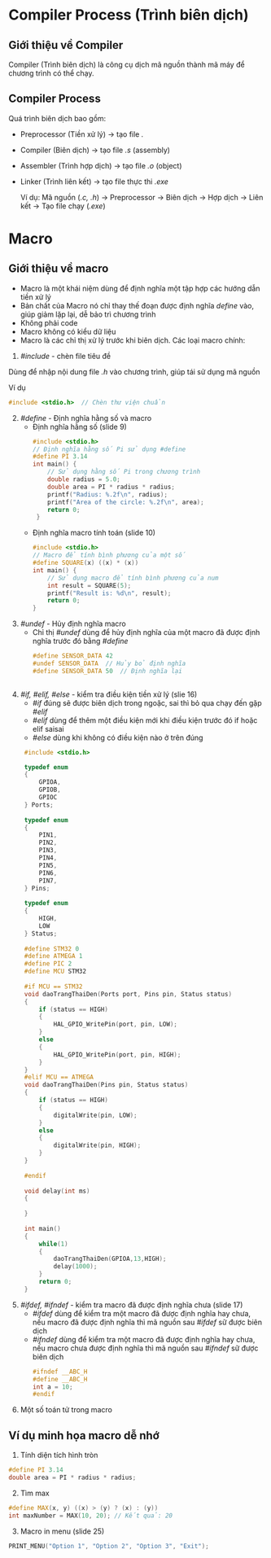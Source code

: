 # Compiler Process (Trình biên dịch)
 ## Giới thiệu về Compiler 
Compiler (Trình biên dịch) là công cụ dịch mã nguồn thành mã máy để chương trình có thể chạy. 

 ## Compiler Process
Quá trình biên dịch bao gồm: 
* Preprocessor (Tiền xử lý) -> tạo file *.*
* Compiler (Biên dịch) -> tạo file *.s* (assembly)
* Assembler (Trình hợp dịch) -> tạo file *.o* (object)
* Linker (Trình liên kết) -> tạo file thực thi *.exe*

  Ví dụ:
  Mã nguồn (*.c, .h*) -> Preprocessor -> Biên dịch -> Hợp dịch -> Liên kết -> Tạo file chạy (*.exe*)

# Macro
 ## Giới thiệu về macro
- Macro là một khái niệm dùng để định nghĩa một tập hợp các hướng dẫn tiền xử lý
- Bản chất của Macro nó chỉ thay thế đoạn được định nghĩa *define* vào, giúp giảm lặp lại, dễ bảo trì chương trình
- Không phải code
- Macro không có kiểu dữ liệu
- Macro là các chỉ thị xử lý trước khi biên dịch. Các loại macro chính:

1. *#include* - chèn file tiêu đề
   
  Dùng để nhập nội dung file *.h* vào chương trình, giúp tái sử dụng mã nguồn

  Ví dụ
```cpp
#include <stdio.h>  // Chèn thư viện chuẩn
```
  2. *#define* - Định nghĩa hằng số và macro
     * Định nghĩa hằng số (slide 9)
       ```cpp
       #include <stdio.h>
       // Định nghĩa hằng số Pi sử dụng #define
       #define PI 3.14
       int main() {
           // Sử dụng hằng số Pi trong chương trình
           double radius = 5.0;
           double area = PI * radius * radius;
           printf("Radius: %.2f\n", radius);
           printf("Area of the circle: %.2f\n", area);
           return 0;
        }
     * Định nghĩa macro tính toán (slide 10)
       ```cpp
       #include <stdio.h>
       // Macro để tính bình phương của một số
       #define SQUARE(x) ((x) * (x))    
       int main() {
           // Sử dụng macro để tính bình phương của num
           int result = SQUARE(5);
           printf("Result is: %d\n", result);
           return 0;
       }

  3. *#undef* - Hủy định nghĩa macro
     * Chỉ thị *#undef* dùng để hủy định nghĩa của một macro đã được định nghĩa trước đó bằng *#define*
       ```cpp
       #define SENSOR_DATA 42
       #undef SENSOR_DATA  // Hủy bỏ định nghĩa
       #define SENSOR_DATA 50  // Định nghĩa lại
         
  4. *#if, #elif, #else* - kiểm tra điều kiện tiền xử lý (slie 16)
     * *#if* đúng sẽ được biên dịch trong ngoặc, sai thì bỏ qua chạy đến gặp *#elif*
     * *#elif* dùng để thêm một điều kiện mới khi điều kiện trước đó if hoặc elif saisai
     * *#else* dùng khi không có điều kiện nào ở trên đúng
      ```cpp
       #include <stdio.h>
      
       typedef enum
       {
           GPIOA,
           GPIOB,
           GPIOC
       } Ports;
       
       typedef enum
       {
           PIN1,
           PIN2,
           PIN3,
           PIN4,
           PIN5,
           PIN6,
           PIN7,
       } Pins;
       
       typedef enum
       {
           HIGH,
           LOW
       } Status;
       
       #define STM32 0
       #define ATMEGA 1
       #define PIC 2      
       #define MCU STM32
       
       #if MCU == STM32
       void daoTrangThaiDen(Ports port, Pins pin, Status status)
       {
           if (status == HIGH)
           {
               HAL_GPIO_WritePin(port, pin, LOW);
           }
           else
           {
               HAL_GPIO_WritePin(port, pin, HIGH);
           }  
       }
       #elif MCU == ATMEGA
       void daoTrangThaiDen(Pins pin, Status status)
       {
           if (status == HIGH)
           {
               digitalWrite(pin, LOW);
           }
           else
           {
               digitalWrite(pin, HIGH);
           }  
       }
       
       #endif
       
       void delay(int ms)
       {
       
       }
            
       int main()
       {
           while(1)
           {
               daoTrangThaiDen(GPIOA,13,HIGH);
               delay(1000);
           }     
           return 0;
       }

  5. *#ifdef, #ifndef* - kiểm tra macro đã được định nghĩa chưa (slide 17)
     * *#ifdef* dùng để kiểm tra một macro đã được định nghĩa hay chưa, nếu macro đã được định nghĩa thì mã nguồn sau *#ifdef* sữ được biên dịch
     * *#ifndef* dùng để kiểm tra một macro đã được định nghĩa hay chưa, nếu macro chưa được định nghĩa thì mã nguồn sau *#ifndef* sữ được biên dịch
       ```cpp
       #ifndef __ABC_H
       #define __ABC_H
       int a = 10;
       #endif

  6. Một số toán tử trong macro

## Ví dụ minh họa macro dễ nhớ
 1. Tính diện tích hình tròn
```cpp
#define PI 3.14
double area = PI * radius * radius;
```

 2. Tìm max
```cpp
#define MAX(x, y) ((x) > (y) ? (x) : (y))
int maxNumber = MAX(10, 20); // Kết quả: 20
```
    
 3. Macro in menu (slide 25)
```cpp
PRINT_MENU("Option 1", "Option 2", "Option 3", "Exit");
```

